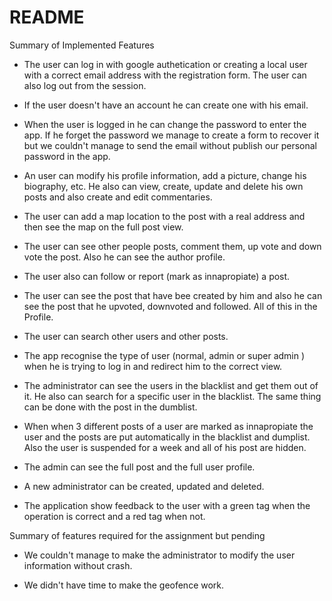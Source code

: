 # README


Summary of Implemented Features

* The user can log in with google authetication or creating a local user with a correct email address
with the registration form. The user can also log out from the session.

* If the user doesn't have an account he can create one with his email.

* When the user is logged in  he can change the password to enter the app. If he forget the password
we manage to create a form to recover it but we couldn't manage to send the email without publish 
our personal password in the app.

* An user can modify his profile information, add a picture, change his biography, etc. He also can
view, create, update and delete his own posts and also create and edit commentaries.

* The user can add a map location to the post with a real address and then see the map on the 
full post view.

* The user can see other people posts, comment them, up vote and down vote the post. Also he can see 
the author profile. 

* The user also can follow or report (mark as innapropiate) a post.

* The user can see the post that have bee created by him and also he can see the post that he 
upvoted, downvoted and followed. All of this in the Profile.

* The user can search other users and other posts.

* The app recognise the type of user (normal, admin or super admin ) when he is trying to log in and
redirect him to the correct view.

* The administrator can see the users in the blacklist and get them out of it. He also can search for
a specific user in the blacklist. The same thing can be done with the post in the dumblist.

* When when 3 different posts of a user are marked as innapropiate the user and the posts are put 
automatically in the blacklist and dumplist. Also the user is suspended for a week and all of his 
post are hidden.

* The admin can see the full post and the full user profile.

* A new administrator can be created, updated and deleted.

* The application show feedback to the user with a green tag when the operation is correct and a 
red tag when not.

Summary of features required for the assignment but pending

* We couldn't manage to make the administrator to modify the user information without crash.

* We didn't have time to make the geofence work.







 




